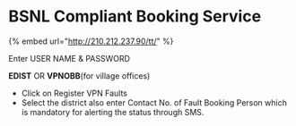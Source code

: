 # BSNL Compliant Booking Service



{% embed url="http://210.212.237.90/tt/" %}

   

Enter USER NAME & PASSWORD

**EDIST** OR **VPNOBB**\(for village offices\)

* Click on Register VPN Faults
* Select the district also enter Contact No. of Fault Booking Person which is mandatory for alerting the status through SMS.

